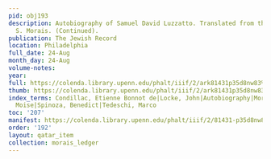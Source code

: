 ```yaml
---
pid: obj193
description: Autobiography of Samuel David Luzzatto. Translated from the Italian by
  S. Morais. (Continued).
publication: The Jewish Record
location: Philadelphia
full_date: 24-Aug
month_day: 24-Aug
volume-notes:
year:
full: https://colenda.library.upenn.edu/phalt/iiif/2/ark81431p35d8nw83%2FSHA256E-s7436753--2330ff2cb262fed10303cc9bfa87731db42933e1dc423a7826c34c2d658f15e7.jpeg/full/3500,/0/default.jpg
thumb: https://colenda.library.upenn.edu/phalt/iiif/2/ark81431p35d8nw83%2FSHA256E-s7436753--2330ff2cb262fed10303cc9bfa87731db42933e1dc423a7826c34c2d658f15e7.jpeg/full/!200,200/0/default.jpg
index_terms: Condillac, Etienne Bonnot de|Locke, John|Autobiography|Morpurgo, Rachel|Soave,
  Moise|Spinoza, Benedict|Tedeschi, Marco
toc: '207'
manifest: https://colenda.library.upenn.edu/phalt/iiif/2/81431-p35d8nw83/manifest
order: '192'
layout: qatar_item
collection: morais_ledger
---
```

